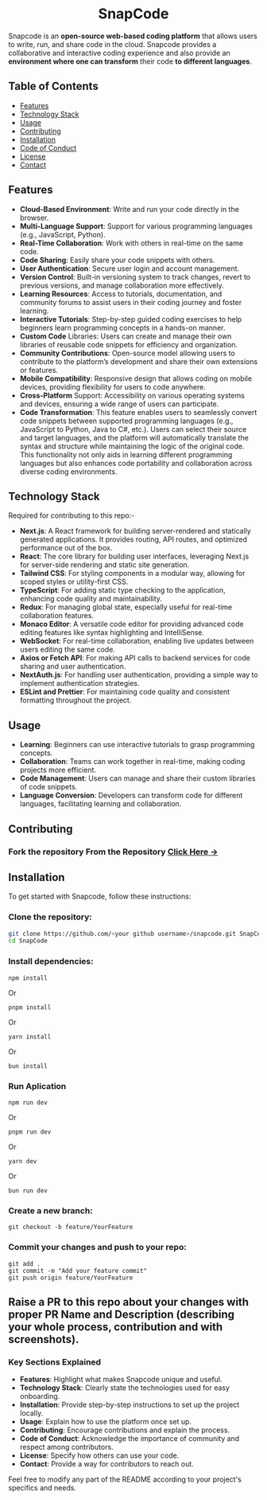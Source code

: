 <h1 align="center">SnapCode</h1>

Snapcode is an <b>open-source web-based coding platform</b> that allows users to write, run, and share code in the cloud. Snapcode provides a collaborative and interactive coding experience and also provide an <b>environment where one can transform</b> their code <b>to different languages</b>.

## Table of Contents

- [Features](#features)
- [Technology Stack](#technology-stack)
- [Usage](#usage)
- [Contributing](#contributing)
- [Installation](#installation)
- [Code of Conduct](#code-of-conduct)
- [License](#license)
- [Contact](#contact)

## Features

- **Cloud-Based Environment**: Write and run your code directly in the browser.
- **Multi-Language Support**: Support for various programming languages (e.g., JavaScript, Python).
- **Real-Time Collaboration**: Work with others in real-time on the same code.
- **Code Sharing**: Easily share your code snippets with others.
- **User Authentication**: Secure user login and account management.
- **Version Control**: Built-in versioning system to track changes, revert to previous versions, and manage collaboration more effectively.
- **Learning Resources**: Access to tutorials, documentation, and community forums to assist users in their coding journey and foster learning.
- **Interactive Tutorials**: Step-by-step guided coding exercises to help beginners learn programming concepts in a hands-on manner.
- **Custom Code** Libraries: Users can create and manage their own libraries of reusable code snippets for efficiency and organization.
- **Community Contributions**: Open-source model allowing users to contribute to the platform’s development and share their own extensions or features.
- **Mobile Compatibility**: Responsive design that allows coding on mobile devices, providing flexibility for users to code anywhere.
- **Cross-Platform** Support: Accessibility on various operating systems and devices, ensuring a wide range of users can participate.
- **Code Transformation**: This feature enables users to seamlessly convert code snippets between supported programming languages (e.g., JavaScript to Python, Java to C#, etc.). Users can select their source and target languages, and the platform will automatically translate the syntax and structure while maintaining the logic of the original code. This functionality not only aids in learning different programming languages but also enhances code portability and collaboration across diverse coding environments.


## Technology Stack
Required for contributing to this repo:-

- **Next.js**: A React framework for building server-rendered and statically generated applications. It provides routing, API routes, and optimized performance out of the box.
- **React**: The core library for building user interfaces, leveraging Next.js for server-side rendering and static site generation.
- **Tailwind CSS**: For styling components in a modular way, allowing for scoped styles or utility-first CSS.
- **TypeScript**: For adding static type checking to the application, enhancing code quality and maintainability.
- **Redux**: For managing global state, especially useful for real-time collaboration features.
- **Monaco Editor**: A versatile code editor for providing advanced code editing features like syntax highlighting and IntelliSense.
- **WebSocket**: For real-time collaboration, enabling live updates between users editing the same code.
- **Axios or Fetch API**: For making API calls to backend services for code sharing and user authentication.
- **NextAuth.js**: For handling user authentication, providing a simple way to implement authentication strategies.
- **ESLint and Prettier**: For maintaining code quality and consistent formatting throughout the project.


## Usage
- **Learning**: Beginners can use interactive tutorials to grasp programming concepts.
- **Collaboration**: Teams can work together in real-time, making coding projects more efficient.
- **Code Management**: Users can manage and share their custom libraries of code snippets.
- **Language Conversion**: Developers can transform code for different languages, facilitating learning and collaboration.

## Contributing
### Fork the repository From the Repository [Click Here ->](https://github.com/PalashCoder/SnapCode/fork)

## Installation

To get started with Snapcode, follow these instructions:

### Clone the repository:
   ```bash
   git clone https://github.com/<your github username>/snapcode.git SnapCode
   cd SnapCode
   ```

### Install dependencies:
   ```
   npm install
   ```
   Or
   ```
   pnpm install
   ```
   Or
   ```
   yarn install
   ```
   Or
   ```
   bun install
   ```
   ### Run Aplication
   ```
   npm run dev
   ```
   Or
   ```
   pnpm run dev
   ```
   Or
   ```
   yarn dev
   ```
   Or
   ```
   bun run dev
   ```

### Create a new branch:

```
git checkout -b feature/YourFeature
```

### Commit your changes and push to your repo:

```
git add .
git commit -m "Add your feature commit"
git push origin feature/YourFeature
```
## Raise a PR to this repo about your changes with proper PR Name and Description (describing your whole process, contribution and with screenshots).

### Key Sections Explained

- **Features**: Highlight what makes Snapcode unique and useful.
- **Technology Stack**: Clearly state the technologies used for easy onboarding.
- **Installation**: Provide step-by-step instructions to set up the project locally.
- **Usage**: Explain how to use the platform once set up.
- **Contributing**: Encourage contributions and explain the process.
- **Code of Conduct**: Acknowledge the importance of community and respect among contributors.
- **License**: Specify how others can use your code.
- **Contact**: Provide a way for contributors to reach out.

Feel free to modify any part of the README according to your project's specifics and needs.

